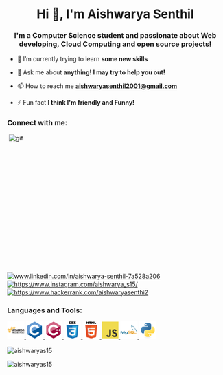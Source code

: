

<h1 align="center">Hi 👋, I'm Aishwarya Senthil</h1>
<h3 align="center">I'm a Computer Science student and passionate about Web developing, Cloud Computing and open source projects!</h3>

- 🌱 I’m currently trying to learn **some new skills**

- 💬 Ask me about **anything! I may try to help you out!**

- 📫 How to reach me **aishwaryasenthil2001@gmail.com**

- ⚡ Fun fact **I think I'm friendly and Funny!**

<h3 align="left">Connect with me:</h3>

<p><img align="right" alt="gif" src = "https://media.giphy.com/media/L1R1tvI9svkIWwpVYr/giphy.gif" width="500" height ="320" /></p>
<p align="left">
<a href="https://linkedin.com/in/www.linkedin.com/in/aishwarya-senthil-7a528a206" target="blank"><img align="center" src="https://raw.githubusercontent.com/rahuldkjain/github-profile-readme-generator/master/src/images/icons/Social/linked-in-alt.svg" alt="www.linkedin.com/in/aishwarya-senthil-7a528a206" height="30" width="40" /></a>
<a href="https://instagram.com/https://www.instagram.com/aishwarya_s15/" target="blank"><img align="center" src="https://raw.githubusercontent.com/rahuldkjain/github-profile-readme-generator/master/src/images/icons/Social/instagram.svg" alt="https://www.instagram.com/aishwarya_s15/" height="30" width="40" /></a>
<a href="https://www.hackerrank.com/https://www.hackerrank.com/aishwaryasenthi2" target="blank"><img align="center" src="https://raw.githubusercontent.com/rahuldkjain/github-profile-readme-generator/master/src/images/icons/Social/hackerrank.svg" alt="https://www.hackerrank.com/aishwaryasenthi2" height="30" width="40" /></a>
</p>

<h3 align="left">Languages and Tools:</h3>
<p align="left"> <a href="https://aws.amazon.com" target="_blank" rel="noreferrer"> <img src="https://raw.githubusercontent.com/devicons/devicon/master/icons/amazonwebservices/amazonwebservices-original-wordmark.svg" alt="aws" width="40" height="40"/> </a> <a href="https://www.cprogramming.com/" target="_blank" rel="noreferrer"> <img src="https://raw.githubusercontent.com/devicons/devicon/master/icons/c/c-original.svg" alt="c" width="40" height="40"/> </a> <a href="https://www.w3schools.com/cpp/" target="_blank" rel="noreferrer"> <img src="https://raw.githubusercontent.com/devicons/devicon/master/icons/cplusplus/cplusplus-original.svg" alt="cplusplus" width="40" height="40"/> </a> <a href="https://www.w3schools.com/css/" target="_blank" rel="noreferrer"> <img src="https://raw.githubusercontent.com/devicons/devicon/master/icons/css3/css3-original-wordmark.svg" alt="css3" width="40" height="40"/> </a> <a href="https://www.w3.org/html/" target="_blank" rel="noreferrer"> <img src="https://raw.githubusercontent.com/devicons/devicon/master/icons/html5/html5-original-wordmark.svg" alt="html5" width="40" height="40"/> </a> <a href="https://developer.mozilla.org/en-US/docs/Web/JavaScript" target="_blank" rel="noreferrer"> <img src="https://raw.githubusercontent.com/devicons/devicon/master/icons/javascript/javascript-original.svg" alt="javascript" width="40" height="40"/> </a> <a href="https://www.mysql.com/" target="_blank" rel="noreferrer"> <img src="https://raw.githubusercontent.com/devicons/devicon/master/icons/mysql/mysql-original-wordmark.svg" alt="mysql" width="40" height="40"/> </a> <a href="https://www.python.org" target="_blank" rel="noreferrer"> <img src="https://raw.githubusercontent.com/devicons/devicon/master/icons/python/python-original.svg" alt="python" width="40" height="40"/> </a> </p>

<p><img align="center" src="https://github-readme-stats.vercel.app/api/top-langs?username=aishwaryas15&show_icons=true&locale=en&layout=compact" alt="aishwaryas15" /></p>

<p><img align="center" src="https://github-readme-streak-stats.herokuapp.com/?user=aishwaryas15&" alt="aishwaryas15" /></p>

